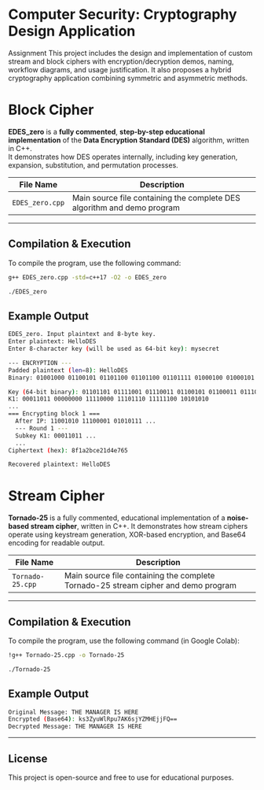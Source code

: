 # Computer Security: Cryptography Design Application 
Assignment
This project includes the design and implementation of custom stream and block ciphers with encryption/decryption demos, naming, workflow diagrams, and usage justification. It also proposes a hybrid cryptography application combining symmetric and asymmetric methods.

# Block Cipher
**EDES_zero** is a **fully commented**, **step-by-step educational implementation** of the **Data Encryption Standard (DES)** algorithm, written in C++.  
It demonstrates how DES operates internally, including key generation, expansion, substitution, and permutation processes.

| File Name | Description |
|------------|-------------|
| `EDES_zero.cpp` | Main source file containing the complete DES algorithm and demo program |

---

## Compilation & Execution

To compile the program, use the following command:

```bash
g++ EDES_zero.cpp -std=c++17 -O2 -o EDES_zero

./EDES_zero
 ```

 ## Example Output

```bash
EDES_zero. Input plaintext and 8-byte key.
Enter plaintext: HelloDES
Enter 8-character key (will be used as 64-bit key): mysecret

--- ENCRYPTION ---
Padded plaintext (len=8): HelloDES
Binary: 01001000 01100101 01101100 01101100 01101111 01000100 01000101 01010011

Key (64-bit binary): 01101101 01111001 01110011 01100101 01100011 01110010 01100101 01110100
K1: 00011011 00000000 11110000 11101110 11111100 10101010
...
=== Encrypting block 1 ===
  After IP: 11001010 11100001 01010111 ...
  --- Round 1 ---
  Subkey K1: 00011011 ...
  ...
Ciphertext (hex): 8f1a2bce21d4e765

Recovered plaintext: HelloDES
```

# Stream Cipher
**Tornado-25** is a fully commented, educational implementation of a **noise-based stream cipher**, written in C++.
It demonstrates how stream ciphers operate using keystream generation, XOR-based encryption, and Base64 encoding for readable output.

| File Name | Description |
|------------|-------------|
| `Tornado-25.cpp` | Main source file containing the complete Tornado-25 stream cipher and demo program |

---

## Compilation & Execution

To compile the program, use the following command (in Google Colab):

```bash
!g++ Tornado-25.cpp -o Tornado-25

./Tornado-25
 ```

 ## Example Output

```bash
Original Message: THE MANAGER IS HERE
Encrypted (Base64): ks3ZyuWlRpu7AK6sjYZMHEjjFQ==
Decrypted Message: THE MANAGER IS HERE
```

---

## License
This project is open-source and free to use for educational purposes.

